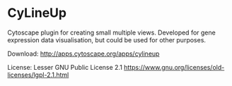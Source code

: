CyLineUp
========

Cytoscape plugin for creating small multiple views. Developed for gene expression data visualisation, but could be used for other purposes.

Download: http://apps.cytoscape.org/apps/cylineup

License: Lesser GNU Public License 2.1
https://www.gnu.org/licenses/old-licenses/lgpl-2.1.html
